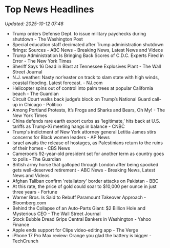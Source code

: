 # Top News Headlines

_Updated: 2025-10-12 07:48_

- Trump orders Defense Dept. to issue military paychecks during shutdown - The Washington Post
- Special education staff decimated after Trump administration shutdown firings: Sources - ABC News - Breaking News, Latest News and Videos
- Trump Administration Is Bringing Back Scores of C.D.C. Experts Fired in Error - The New York Times
- Sheriff Says 16 Dead in Blast at Tennessee Explosives Plant - The Wall Street Journal
- N.J. weather: Nasty nor’easter on track to slam state with high winds, coastal flooding. Latest forecast. - NJ.com
- Helicopter spins out of control into palm trees at popular California beach - The Guardian
- Circuit Court walks back judge’s block on Trump’s National Guard call-up in Chicago - Politico
- Among Portland Protests, It’s Frogs and Sharks and Bears, Oh My! - The New York Times
- China defends rare earth export curbs as ‘legitimate,’ hits back at U.S. tariffs as Trump-Xi meeting hangs in balance - CNBC
- Trump's indictment of New York attorney general Letitia James stirs concerns for Black women leaders - AP News
- Israel awaits the release of hostages, as Palestinians return to the ruins of their homes - CBS News
- Cameroon’s 92-year-old president set for another term as country goes to polls - The Guardian
- British army horse that galloped through London after being spooked gets well-deserved retirement - ABC News - Breaking News, Latest News and Videos
- Afghan Taliban confirm 'retaliatory' border attacks on Pakistan - BBC
- At this rate, the price of gold could soar to $10,000 per ounce in just three years - Fortune
- Warner Bros. Is Said to Rebuff Paramount Takeover Approach - Bloomberg.com
- Behind the Collapse of an Auto-Parts Giant: $2 Billion Hole and Mysterious CEO - The Wall Street Journal
- Stock Bubble Dread Grips Central Bankers in Washington - Yahoo Finance
- Apple ends support for Clips video-editing app - The Verge
- iPhone 17 Pro Max review: Orange you glad the battery is bigger - TechCrunch